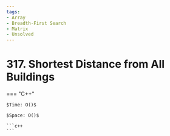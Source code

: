 ```yaml
---
tags:
- Array
- Breadth-First Search
- Matrix
- Unsolved
---
```



# 317. Shortest Distance from All Buildings

=== "C++"

    $Time: O()$

    $Space: O()$

    ```c++
    ```